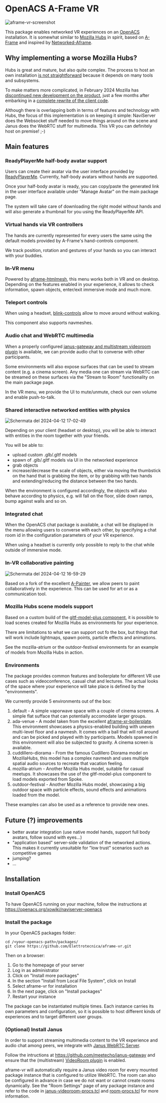 # OpenACS A-Frame VR
![aframe-vr-screenshot](https://github.com/Elettrotecnica/aframe-vr/assets/3331940/234670fe-c79f-4515-bd2a-782c8bd3ce04)


This package enables networked VR experiences on an
[OpenACS](https://openacs.org/) installation. It is somewhat similar
to [Mozilla Hubs](https://hubs.mozilla.com/) in spirit, based on
[A-Frame](https://aframe.io/) and inspired by
[Networked-Aframe](https://github.com/networked-aframe/networked-aframe).

## Why implementing a worse Mozilla Hubs?
Hubs is great and mature, but also quite complex. The process to host
an own installation [is not
straightforward](https://github.com/mozilla/hubs-cloud/tree/master/community-edition)
because it depends on many tools and subsystems.

To make matters more complicated, in February 2024 Mozilla has
[discontinued new development on the
product](https://hubs.mozilla.com/labs/sunset/), just a few months
after embarking in a [complete rewrite of the client
code](https://hubs.mozilla.com/labs/the-new-hubs-client/).

Although there is overlapping both in terms of features and technology
with Hubs, the focus of this implementation is on keeping it simple:
NaviServer does the Websocket stuff needed to move things around on
the scene and Janus does the WebRTC stuff for multimedia. This VR you
can definitely host on premise! ;-)

## Main features

### ReadyPlayerMe half-body avatar support

Users can create their avatar via the user interface provided by
[ReadyPlayerMe](https://vr.readyplayer.me/). Currently, half-body
avatars without hands are supported.

Once your half-body avatar is ready, you can copy/paste the generated
link in the user interface available under "Manage Avatar" on the main
package page.

The system will take care of downloading the right model without hands
and will also generate a thumbnail for you using the ReadyPlayerMe
API.

### Virtual hands via VR controllers

The hands are currently represented for every users the same using the
default models provided by A-Frame's hand-controls component.

We track position, rotation and gestures of your hands so you can
interact with your buddies.

### In-VR menu

Powered by
[aframe-htmlmesh](https://github.com/AdaRoseCannon/aframe-htmlmesh),
this menu works both in VR and on desktop. Depending on the features
enabled in your experience, it allows to check information, spawn
objects, enter/exit immersive mode and much more.

### Teleport controls

When using a headset,
[blink-controls](https://github.com/jure/aframe-blink-controls) allow
to move around without walking.

This component also supports navmeshes.

### Audio chat and WebRTC multimedia

When a properly configured [janus-gateway and multistream videoroom
plugin](https://janus.conf.meetecho.com/mvideoroomtest.html) is
available, we can provide audio chat to converse with other
participants.

Some environments will also expose surfaces that can be used to stream
content (e.g. a cinema screen). Any media one can stream via WebRTC
can be streamed on these surfaces via the "Stream to Room"
functionality on the main package page.

In the VR menu, we provide the UI to mute/unmute, check our own volume
and enable push-to-talk.

### Shared interactive networked entities with physics
![Schermata del 2024-04-12 17-02-49](https://github.com/Elettrotecnica/aframe-vr/assets/3331940/24a56dad-7efd-4e54-a312-7e54f4b53342)

Depending on your client (headset or desktop), you will be able to
interact with entities in the room together with your friends.

You will be able to:
* upload custom .glb/.gltf models
* spawn of .glb/.gltf models via UI in the networked experience
* grab objects
* increase/decrease the scale of objects, either via moving the
  thumbstick on the hand that is grabbing the item, or by grabbing
  with two hands and extending/reducing the distance between the two
  hands.

When the environment is configured accordingly, the objects will also
behave according to physics, e.g. will fall on the floor, slide down
ramps, bump against walls and so on.

### Integrated chat

When the OpenACS chat package is available, a chat will be displayed
in the menu allowing users to converse with each other, by specifying
a chat room id in the configuration parameters of your VR experience.

When using a headset is currently only possible to reply to the chat
while outside of immersive mode.

### In-VR collaborative painting
![Schermata del 2024-04-12 16-59-29](https://github.com/Elettrotecnica/aframe-vr/assets/3331940/532dbafe-be08-4b90-ba70-2731a43bf50b)

Based on a fork of the excellent
[A-Painter](https://github.com/Elettrotecnica/a-painter), we allow peers to
paint collaboratively in the experience. This can be used for art or
as a communication tool.

### Mozilla Hubs scene models support
Based on a custom build of the [gltf-model-plus
component](https://github.com/Elettrotecnica/aframe-gltf-model-plus/tree/elettrotecnica),
it is possible to load scenes created for Mozilla Hubs as environments
for your experience.

There are limitations to what we can support out fo the box, but
things that will work include lightmaps, spawn points, particle
effects and animations.

See the mozilla-atrium or the outdoor-festival environments for an
example of models from Mozilla Hubs in action.

### Environments

The package provides common features and boilerplate for different VR
use cases such as videoconference, casual chat and lectures. The
actual looks of the space where your experience will take place is
defined by the "environments".

We currently provide 5 environments out of the box:
1. default - A simple vaporwave space with a couple of cinema
             screens. A simple flat sufface that can potentially
             accomodate larger groups.
2. ada-venue - A model taken from the excellent
               [aframe-xr-boilerplate](https://github.com/AdaRoseCannon/aframe-xr-boilerplate/). This
               environment showcases a physics-enabled building with
               uneven multi-level floor and a navmesh. It comes with a
               ball that will roll around and can be picked and played
               with by participants. Models spawned in this
               environment will also be subjected to gravity. A cinema
               screen is available.
3. cuddillero-diorama - From the famous Cudillero Diorama model on
                        MozillaHubs, this model has a complex navmesh
                        and uses multiple spatial audio sources to
                        recreate that vacation feeling.
4. mozilla-atrium - Another Mozilla Hubs model, suitable for casual
                    meetups. It showcases the use of the
                    gltf-model-plus component to load models exported
                    from Spoke.
5. outdoor-festival - Another Mozilla Hubs model, showcasing a big
                      outdoor space with particle effects, sound
                      effects and animations loaded from the model.

These examples can also be used as a reference to provide new ones.

## Future (?) improvements
* better avatar integration (use native model hands, support full body
  avatars, follow sound with eyes...)
* "application based" server-side validation of the networked
  actions. This makes it currently unsuitable for "low trust"
  scenarios such as competitive games
* jumping?
* ...

## Installation

### Install OpenACS
To have OpenACS running on your machine, follow the instructions at
https://openacs.org/xowiki/naviserver-openacs

### Install the package

In your OpenACS packages folder:
```
cd /<your-openacs-path>/packages/
git clone https://github.com/Elettrotecnica/aframe-vr.git
```

Then on a browser:
1. Go to the homepage of your server
2. Log in as administrator
3. Click on "Install more packages"
4. In the section "Install from Local File System", click on Install
5. Select aframe-vr for installation
6. In the next page, click on "Install packages"
7. Restart your instance

The package can be instantiated multiple times. Each instance carries
its own parameters and configuration, so it is possible to host
different kinds of experiences and to target different user groups.

### (Optional) Install Janus

In order to support streaming multimedia content to the VR experience
and audio chat among peers, we integrate with [Janus WebRTC
Server](https://janus.conf.meetecho.com/).

Follow the intructions at https://github.com/meetecho/janus-gateway
and ensure that the (multistream) [VideoRoom
plugin](https://janus.conf.meetecho.com/docs/videoroom.html) is
enabled.

aframe-vr will automatically require a Janus video room for every
mounted package instance that is configured to utilize WebRTC. The
room can also be configured in advance in case we do not want or
cannot create rooms dynamically. See the "Room Settings" page of any
package instance and refer to the code in
[janus-videoroom-procs.tcl](https://github.com/Elettrotecnica/aframe-vr/blob/main/tcl/janus-videoroom-procs.tcl)
and
[room-procs.tcl](https://github.com/Elettrotecnica/aframe-vr/blob/main/tcl/room-procs.tcl)
for more information.

